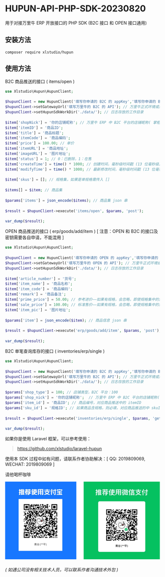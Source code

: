# HUPUN-API-PHP-SDK-20230820
用于对接万里牛 ERP 开放接口的 PHP SDK (B2C 接口 和 OPEN 接口通用)
## 安装方法
```shell
composer require xlstudio/hupun
```
## 使用方法

B2C 商品推送的接口 ( items/open )

```php
use Xlstudio\Hupun\HupunClient;

$hupunClient = new HupunClient('填写你申请的 B2C 的 appKey','填写你申请的 B2C 的 appSecret');
$hupunClient->setGatewayUrl('填写万里牛的 B2C 的 API'); // 万里牛正式环境或测试环境的 B2C API 地址
$hupunClient->setHupunSdkWorkDir('./data/'); // 日志存放的工作目录

$item['shopNick'] = '你的店铺昵称'; // 万里牛 ERP 中 B2C 平台的店铺昵称( 掌柜旺旺/账号 ID )
$item['itemID'] = '商品ID';
$item['title'] = '商品标题';
$item['itemCode'] = '商品编码';
$item['price'] = 100.00; // 单价
$item['itemURL'] = '商品地址';
$item['imageURL'] = '图片地址';
$item['status'] = 1; // 0：已删除，1：在售
$item['createTime'] = time() * 1000; // 创建时间，毫秒级时间戳 (13 位毫秒级)
$item['modifyTime'] = time() * 1000; // 最新修改时间，毫秒级时间戳 (13 位毫秒级)

$item['skus'] = []; // 规格集，如果是单规格需传入 []

$items[] = $item; // 商品集

$params['items'] = json_encode($items); // 商品集 json 串

$result = $hupunClient->execute('items/open', $params, 'post');

var_dump($result);

```

OPEN 商品推送的接口 ( erp/goods/add/item ) [ 注意：OPEN 和 B2C 的接口及密钥需要各自申请，不能混用 ]

```php
use Xlstudio\Hupun\HupunClient;

$hupunClient = new HupunClient('填写你申请的 OPEN 的 appKey','填写你申请的 OPEN 的 appSecret');
$hupunClient->setGatewayUrl('填写万里牛的 OPEN 的 API'); // 万里牛正式环境或测试环境的 OPEN API 地址
$hupunClient->setHupunSdkWorkDir('./data/'); // 日志存放的工作目录

$item['article_number'] = '货号';
$item['item_name'] = '商品名称';
$item['item_code'] = '商品编码';
$item['remark'] = '商品备注';
$item['prime_price'] = 50.00; // 参考进价——如果有规格，会忽略，即使规格集中的没有传
$item['sale_price'] = 100.00; // 标准售价——如果有规格，会忽略，即使规格集中的没有传
$item['item_pic'] = '图片地址';

$params['item'] = json_encode($item); // 商品信息 json 串

$result = $hupunClient->execute('erp/goods/add/item', $params, 'post');

var_dump($result);

```

B2C 单笔查询库存的接口 ( inventories/erp/single )

```php
use Xlstudio\Hupun\HupunClient;

$hupunClient = new HupunClient('填写你申请的 B2C 的 appKey','填写你申请的 B2C 的 appSecret');
$hupunClient->setGatewayUrl('填写万里牛的 B2C 的 API'); // 万里牛正式环境或测试环境的 B2C API 地址
$hupunClient->setHupunSdkWorkDir('./data/'); // 日志存放的工作目录

$params['shop_type'] = 100; // 店铺类型，B2C 平台：100
$params['shop_nick'] = '你的店铺昵称';  // 万里牛 ERP 中 B2C 平台的店铺昵称( 掌柜旺旺/账号 ID )
$params['item_id'] = '商品ID'; // 商品编号，对应商品推送中的 itemID
$params['sku_id'] = '规格ID'; // 如果商品含规格，则必填，对应商品推送的中 skuID

$result = $hupunClient->execute('inventories/erp/single', $params, 'get');

var_dump($result);

```

如果你是使用 Laravel 框架，可以参考使用：
> https://github.com/xlstudio/laravel-hupun

使用本 SDK 过程中如有问题，请联系作者协助解决：[ QQ: 2019809069, WECHAT: 2019809069 ]

请他喝杯咖啡

![喝杯咖啡](buymeacoffee.png)

###### _( 如遇公司没有相关技术人员，可以联系作者沟通技术外包 )_